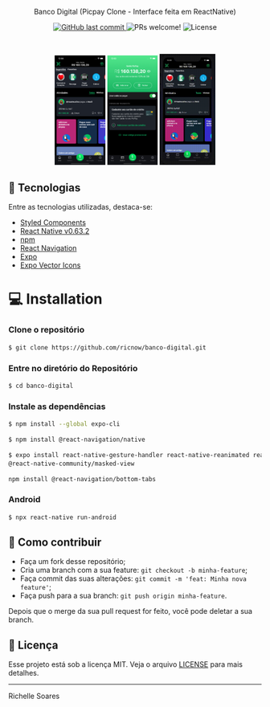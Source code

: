 <p align="center">Banco Digital (Picpay Clone - Interface feita em ReactNative)</p>

<p align="center">
  <a href="https://github.com/ricnow/status-code/commits/master">
    <img alt="GitHub last commit" src="https://img.shields.io/github/last-commit/ricnow/banco-digital">
  </a>
  <img src="https://img.shields.io/static/v1?label=PRs&message=welcome&color=7159c1&labelColor=000000" alt="PRs welcome!" />

  <img alt="License" src="https://img.shields.io/static/v1?label=license&message=MIT&color=7159c1&labelColor=000000">
</p>

<br>

<p align="center">
  <img alt="Home" src="./src/assets/home.png" width="20%">
   <img alt="Wallet" src="./src/assets/wallet.png" width="20%">
    <img alt="gif" src="https://github.com/ricnow/banco-digital/blob/master/src/assets/funcionamento.gif" width="22%">
</p>

## 🚀 Tecnologias

Entre as tecnologias utilizadas, destaca-se:

- [Styled Components](https://styled-components.com/)
- [React Native v0.63.2](https://facebook.github.io/react-native/)
- [npm](https://www.npmjs.com/)
- [React Navigation](https://reactnavigaton.org/)
- [Expo](https://expo.io/)
- [Expo Vector Icons](https://icons.expo.fyi/)



# 💻 Installation


### Clone o repositório
```bash
$ git clone https://github.com/ricnow/banco-digital.git
```
### Entre no diretório do Repositório
```bash
$ cd banco-digital
```

### Instale as dependências
```bash
$ npm install --global expo-cli
```
```bash
$ npm install @react-navigation/native
```
```bash
$ expo install react-native-gesture-handler react-native-reanimated react-native-screens react-native-safe-area-context 
@react-native-community/masked-view
```
```bash
npm install @react-navigation/bottom-tabs
```


### Android
```bash
$ npx react-native run-android
```


## 🤔 Como contribuir

- Faça um fork desse repositório;
- Cria uma branch com a sua feature: `git checkout -b minha-feature`;
- Faça commit das suas alterações: `git commit -m 'feat: Minha nova feature'`;
- Faça push para a sua branch: `git push origin minha-feature`.

Depois que o merge da sua pull request for feito, você pode deletar a sua branch.

## :memo: Licença

Esse projeto está sob a licença MIT. Veja o arquivo [LICENSE](LICENSE.md) para mais detalhes.

---

Richelle Soares

